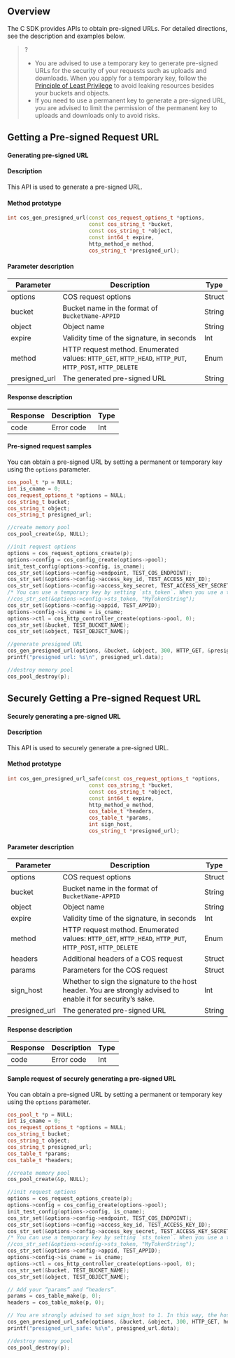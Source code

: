 ## Overview

The C SDK provides APIs to obtain pre-signed URLs. For detailed directions, see the description and examples below.

>?
> - You are advised to use a temporary key to generate pre-signed URLs for the security of your requests such as uploads and downloads. When you apply for a temporary key, follow the [Principle of Least Privilege](https://intl.cloud.tencent.com/document/product/436/32972) to avoid leaking resources besides your buckets and objects.
> - If you need to use a permanent key to generate a pre-signed URL, you are advised to limit the permission of the permanent key to uploads and downloads only to avoid risks.
> 

## Getting a Pre-signed Request URL 

#### Generating pre-signed URL

#### Description

This API is used to generate a pre-signed URL.

#### Method prototype

```cpp
int cos_gen_presigned_url(const cos_request_options_t *options,
                          const cos_string_t *bucket, 
                          const cos_string_t *object,
                          const int64_t expire,
                          http_method_e method,
                          cos_string_t *presigned_url);
```

#### Parameter description

| Parameter | Description | Type |
| ------------- | ------------------------------------------------------------ | ------ |
| options | COS request options | Struct  |
| bucket | Bucket name in the format of `BucketName-APPID` | String |
| object | Object name | String |
| expire        | Validity time of the signature, in seconds                      | Int    |
| method        | HTTP request method. Enumerated values: `HTTP_GET`, `HTTP_HEAD`, `HTTP_PUT`, `HTTP_POST`, `HTTP_DELETE` | Enum   |
| presigned_url | The generated pre-signed URL                  | String                      | 

#### Response description

| Response | Description | Type |
| -------- | ------ | ---- |
| code | Error code | Int | 

#### Pre-signed request samples

You can obtain a pre-signed URL by setting a permanent or temporary key using the `options` parameter.

```cpp
cos_pool_t *p = NULL;
int is_cname = 0;
cos_request_options_t *options = NULL;
cos_string_t bucket;
cos_string_t object;
cos_string_t presigned_url;

//create memory pool
cos_pool_create(&p, NULL);

//init request options
options = cos_request_options_create(p);
options->config = cos_config_create(options->pool);
init_test_config(options->config, is_cname);
cos_str_set(&options->config->endpoint, TEST_COS_ENDPOINT);
cos_str_set(&options->config->access_key_id, TEST_ACCESS_KEY_ID);
cos_str_set(&options->config->access_key_secret, TEST_ACCESS_KEY_SECRET);
/* You can use a temporary key by setting `sts_token`. When you use a temporary key, you need to set `access_key_id` and `access_key_secret` to its SecretId and SecretKey */
//cos_str_set(&options->config->sts_token, "MyTokenString");
cos_str_set(&options->config->appid, TEST_APPID);
options->config->is_cname = is_cname;
options->ctl = cos_http_controller_create(options->pool, 0);
cos_str_set(&bucket, TEST_BUCKET_NAME);
cos_str_set(&object, TEST_OBJECT_NAME);

//generate presigned URL
cos_gen_presigned_url(options, &bucket, &object, 300, HTTP_GET, &presigned_url);
printf("presigned url: %s\n", presigned_url.data);

//destroy memory pool
cos_pool_destroy(p); 
```

## Securely Getting a Pre-signed Request URL 

#### Securely generating a pre-signed URL

#### Description

This API is used to securely generate a pre-signed URL.

#### Method prototype

```cpp
int cos_gen_presigned_url_safe(const cos_request_options_t *options,
                          const cos_string_t *bucket, 
                          const cos_string_t *object,
                          const int64_t expire,
                          http_method_e method,
                          cos_table_t *headers,
                          cos_table_t *params,
                          int sign_host,
                          cos_string_t *presigned_url);
```

#### Parameter description

| Parameter | Description | Type |
| ------------- | ------------------------------------------------------------ | ------ |
| options | COS request options | Struct  |
| bucket | Bucket name in the format of `BucketName-APPID` | String |
| object | Object name | String |
| expire        | Validity time of the signature, in seconds                      | Int    |
| method        | HTTP request method. Enumerated values: `HTTP_GET`, `HTTP_HEAD`, `HTTP_PUT`, `HTTP_POST`, `HTTP_DELETE` | Enum   |
| headers      | Additional headers of a COS request | Struct |
| params | Parameters for the COS request                                           | Struct |
| sign_host     | Whether to sign the signature to the host header. You are strongly advised to enable it for security’s sake.      | Int    |
| presigned_url | The generated pre-signed URL                  | String                      |

#### Response description

| Response | Description | Type |
| -------- | ------ | ---- |
| code | Error code | Int | 

#### Sample request of securely generating a pre-signed URL

You can obtain a pre-signed URL by setting a permanent or temporary key using the `options` parameter.

```cpp
cos_pool_t *p = NULL;
int is_cname = 0;
cos_request_options_t *options = NULL;
cos_string_t bucket;
cos_string_t object;
cos_string_t presigned_url;
cos_table_t *params;
cos_table_t *headers;

//create memory pool
cos_pool_create(&p, NULL);

//init request options
options = cos_request_options_create(p);
options->config = cos_config_create(options->pool);
init_test_config(options->config, is_cname);
cos_str_set(&options->config->endpoint, TEST_COS_ENDPOINT);
cos_str_set(&options->config->access_key_id, TEST_ACCESS_KEY_ID);
cos_str_set(&options->config->access_key_secret, TEST_ACCESS_KEY_SECRET);
/* You can use a temporary key by setting `sts_token`. When you use a temporary key, you need to set `access_key_id` and `access_key_secret` to its SecretId and SecretKey */
//cos_str_set(&options->config->sts_token, "MyTokenString");
cos_str_set(&options->config->appid, TEST_APPID);
options->config->is_cname = is_cname;
options->ctl = cos_http_controller_create(options->pool, 0);
cos_str_set(&bucket, TEST_BUCKET_NAME);
cos_str_set(&object, TEST_OBJECT_NAME);

// Add your “params” and “headers”.
params = cos_table_make(p, 0);
headers = cos_table_make(p, 0);

// You are strongly advised to set sign_host to 1. In this way, the host header will be added to the signature list forcibly to avoid unauthorized access.
cos_gen_presigned_url_safe(options, &bucket, &object, 300, HTTP_GET, headers, params, 1, &presigned_url);
printf("presigned_url_safe: %s\n", presigned_url.data);

//destroy memory pool
cos_pool_destroy(p); 
```
